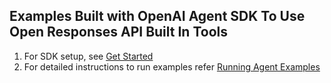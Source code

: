 ## Examples Built with OpenAI Agent SDK To Use Open Responses API Built In Tools
1. For SDK setup, see [Get Started](http://github.com/masaic-ai-platform/openai-agents-python?tab=readme-ov-file#get-started)
2. For detailed instructions to run examples refer [Running Agent Examples](https://github.com/masaic-ai-platform/api-draft/blob/main/docs/Quickstart.md#6-running-agent-examples-built-with-openai-agent-sdk-to-use-open-responses-api-built-in-tools)
